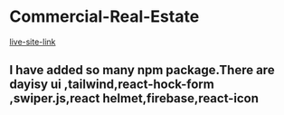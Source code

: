 # Commercial-Real-Estate

[live-site-link](https://commercial-real-estate.web.app/)

## I have added so many npm package.There are dayisy ui ,tailwind,react-hock-form ,swiper.js,react helmet,firebase,react-icon
